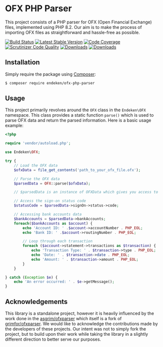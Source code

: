 # OFX PHP Parser
This project consists of a PHP parser for OFX (Open Financial Exchange) files, implemented using PHP 8.2. Our aim is to make the process of importing OFX files as straightforward and hassle-free as possible.

[![Build Status](https://scrutinizer-ci.com/g/endeken-com/ofx-php-parser/badges/build.png?b=main)](https://scrutinizer-ci.com/g/endeken-com/ofx-php-parser/build-status/main)
[![Latest Stable Version](https://img.shields.io/github/release/endeken/ofx-php-parser.svg)](https://packagist.org/packages/masterminds/html5)
[![Code Coverage](https://scrutinizer-ci.com/g/endeken-com/ofx-php-parser/badges/coverage.png?b=main)](https://scrutinizer-ci.com/g/Masterminds/html5-php/?branch=master)
[![Scrutinizer Code Quality](https://scrutinizer-ci.com/g/endeken-com/ofx-php-parser/badges/quality-score.png?b=main)](https://scrutinizer-ci.com/g/Masterminds/html5-php/?branch=master)
[![Downloads](https://img.shields.io/packagist/dt/endeken/ofx-php-parser.svg)](https://masterminds.github.io/stability/sustained.html)
[![Downloads](https://img.shields.io/badge/license-MIT-brightgreen.svg)](https://masterminds.github.io/stability/sustained.html)


## Installation
Simply require the package using [Composer](https://getcomposer.org/):

```bash
$ composer require endeken/ofx-php-parser
```

## Usage
This project primarily revolves around the `OFX` class in the `Endeken\OFX` namespace. This class provides a static function `parse()` which is used to parse OFX data and return the parsed information. Here is a basic usage example:
```php
<?php

require 'vendor/autoload.php';

use Endeken\OFX;

try {
    // Load the OFX data
    $ofxData = file_get_contents('path_to_your_ofx_file.ofx');

    // Parse the OFX data
    $parsedData = OFX::parse($ofxData);

    // $parsedData is an instance of OFXData which gives you access to all parsed data

    // Access the sign-on status code
    $statusCode = $parsedData->signOn->status->code;

    // Accessing bank accounts data
    $bankAccounts = $parsedData->bankAccounts;
    foreach($bankAccounts as $account) {
        echo 'Account ID: ' .$account->accountNumber . PHP_EOL;
        echo 'Bank ID: ' .$account->routingNumber . PHP_EOL;

        // Loop through each transaction
        foreach ($account->statement->transactions as $transaction) {
            echo 'Transaction Type: ' . $transaction->type . PHP_EOL;
            echo 'Date: ' . $transaction->date . PHP_EOL;
            echo 'Amount: ' . $transaction->amount . PHP_EOL;
        }
    }

} catch (Exception $e) {
    echo 'An error occurred: ' . $e->getMessage();
}
```

## Acknowledgements

This library is a standalone project, however it is heavily influenced by the work done in the [asgrim/ofxparser](https://github.com/asgrim/ofxparser) which itself is a fork of [grimfor/ofxparser](https://github.com/grimfor/ofxparser). We would like to acknowledge the contributions made by the developers of these projects. Our intent was not to simply fork the project, but to build upon their work while taking the library in a slightly different direction to better serve our purposes.
